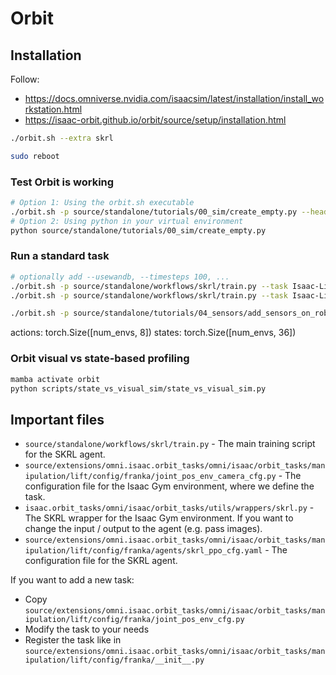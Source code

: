

# Orbit

## Installation

Follow:
- https://docs.omniverse.nvidia.com/isaacsim/latest/installation/install_workstation.html
- https://isaac-orbit.github.io/orbit/source/setup/installation.html

```bash
./orbit.sh --extra skrl
```

```bash
sudo reboot
```

### Test Orbit is working
```bash
# Option 1: Using the orbit.sh executable
./orbit.sh -p source/standalone/tutorials/00_sim/create_empty.py --headless
# Option 2: Using python in your virtual environment
python source/standalone/tutorials/00_sim/create_empty.py
```

### Run a standard task
```bash
# optionally add --usewandb, --timesteps 100, ...
./orbit.sh -p source/standalone/workflows/skrl/train.py --task Isaac-Lift-Cube-Franka-v0 --headless --num_envs 2 --seed 0
./orbit.sh -p source/standalone/workflows/skrl/train.py --task Isaac-Lift-Cube-Camera-Franka-v0 --headless --num_envs 2 --seed 0
```

```bash
./orbit.sh -p source/standalone/tutorials/04_sensors/add_sensors_on_robot.py --num_envs 2
```

actions: torch.Size([num_envs, 8])
states: torch.Size([num_envs, 36])

### Orbit visual vs state-based profiling

```bash
mamba activate orbit
python scripts/state_vs_visual_sim/state_vs_visual_sim.py
```

## Important files 

- `source/standalone/workflows/skrl/train.py` - The main training script for the SKRL agent.
- `source/extensions/omni.isaac.orbit_tasks/omni/isaac/orbit_tasks/manipulation/lift/config/franka/joint_pos_env_camera_cfg.py` - The configuration file for the Isaac Gym environment, where we define the task.
- `isaac.orbit_tasks/omni/isaac/orbit_tasks/utils/wrappers/skrl.py` - The SKRL wrapper for the Isaac Gym environment. If you want to change the input / output to the agent (e.g. pass images).
- `source/extensions/omni.isaac.orbit_tasks/omni/isaac/orbit_tasks/manipulation/lift/config/franka/agents/skrl_ppo_cfg.yaml` - The configuration file for the SKRL agent.

If you want to add a new task:
- Copy `source/extensions/omni.isaac.orbit_tasks/omni/isaac/orbit_tasks/manipulation/lift/config/franka/joint_pos_env_cfg.py`
- Modify the task to your needs
- Register the task like in `source/extensions/omni.isaac.orbit_tasks/omni/isaac/orbit_tasks/manipulation/lift/config/franka/__init__.py`